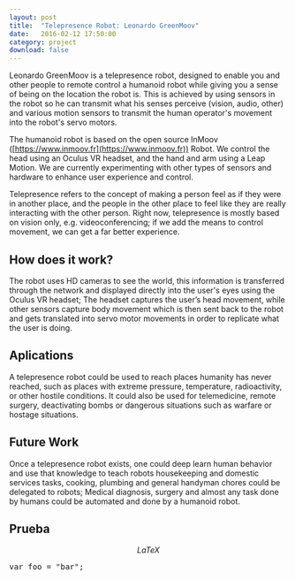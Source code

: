 ```yaml
---
layout: post
title:  "Telepresence Robot: Leonardo GreenMoov"
date:   2016-02-12 17:50:00
category: project
download: false
---
```


Leonardo GreenMoov is a telepresence robot, designed to enable you and other people to remote control a humanoid robot while giving you a sense of being on the location the robot is. This is achieved by using sensors in the robot so he can transmit what his senses perceive (vision, audio, other) and various motion sensors to transmit the human operator's movement into the robot's servo motors.

The humanoid robot is based on the open source InMoov ([https://www.inmoov.fr](https://www.inmoov.fr)) Robot. We control the head using an Oculus VR headset, and the hand and arm using a Leap Motion. We are currently experimenting with other types of sensors and hardware to enhance user experience and control.

Telepresence refers to the concept of making a person feel as if they were in another place, and the people in the other place to feel like they are really interacting with the other person. Right now, telepresence is mostly based on vision only, e.g. videoconferencing; if we add the means to control movement, we can get a far better experience.

## How does it work?
The robot uses HD cameras to see the world, this information is transferred through the network and displayed directly into the user's eyes using the Oculus VR headset; The headset captures the user’s head movement, while other sensors capture body movement which is then sent back to the robot and gets translated into servo motor movements in order to replicate what the user is doing.

## Aplications
A telepresence robot could be used to reach places humanity has never reached, such as places with extreme pressure, temperature, radioactivity, or other hostile conditions. It could also be used for
telemedicine, remote surgery, deactivating bombs or dangerous situations such as warfare or hostage situations.

## Future Work
Once a telepresence robot exists, one could deep learn human behavior and use that knowledge to teach robots housekeeping and domestic services tasks, cooking, plumbing and general handyman chores could be delegated to robots; Medical diagnosis, surgery and almost any task done by humans could be automated and done by a humanoid robot.

## Prueba

$$LaTeX$$

 <div class="highlight highlight-Javascript"><pre><span class="pl-k">var</span> foo <span class="pl-k">=</span> <span class="pl-s"><span class="pl-pds">"</span>bar<span class="pl-pds">"</span></span>;</pre></div>
